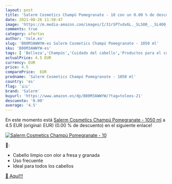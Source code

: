 ```yaml
---
layout: post
title: 'Salerm Cosmetics Champú Pomegranate - 10 con un 0.00 % de descuento'
date: 2021-08-26 11:50:47
image: 'https://m.media-amazon.com/images/I/31rSP7xdx6L._SL500_._SL400_.jpg'
comments: true
category: ofertas
author: 'tole.es'
slug: 'B00M3AWWYW-es Salerm Cosmetics Champú Pomegranate - 1050 ml'
sku: 'B00M3AWWYW-es'
tags: [ 'Belleza','Champús','Cuidado del cabello','Productos para el cuidado del cabello','champú','salerm', ]
actualPrice: 4.5 EUR
currency: EUR
price: 4.5
comparePrice:  EUR
prodname: 'Salerm Cosmetics Champú Pomegranate - 1050 ml'
country: 'es'
flag: '🇪🇸'
brand: 'Salerm'
buyurl: 'https://www.amazon.es/dp/B00M3AWWYW/?tag=tolees-21'
descuento: '0.00'
average: '4.5'
---
```


En este momento está [Salerm Cosmetics Champú Pomegranate - 1050 ml](https://www.amazon.es/dp/B00M3AWWYW/?tag=tolees-21) a 4.5 EUR (original:  EUR) (0.00 %  de descuento) en el siguiente enlace!

[![Salerm Cosmetics Champú Pomegranate - 10](https://m.media-amazon.com/images/I/31rSP7xdx6L._SL500_._SL400_.jpg)](https://www.amazon.es/dp/B00M3AWWYW/?tag=tolees-21)

🔎:

- Cabello limpio con olor a fresa y granada
- Uso frecuente
- Ideal para todos los cabellos

[🛒 Aquí!!!](https://www.amazon.es/dp/B00M3AWWYW/?tag=tolees-21)
